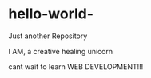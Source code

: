 # hello-world-
Just another Repository 


I AM, a creative healing unicorn

cant wait to learn WEB DEVELOPMENT!!!

